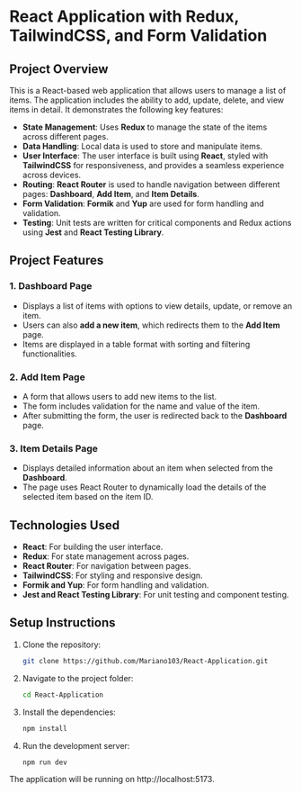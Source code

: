 # React Application with Redux, TailwindCSS, and Form Validation

## Project Overview

This is a React-based web application that allows users to manage a list of items. The application includes the ability to add, update, delete, and view items in detail. It demonstrates the following key features:

- **State Management**: Uses **Redux** to manage the state of the items across different pages.
- **Data Handling**: Local data is used to store and manipulate items.
- **User Interface**: The user interface is built using **React**, styled with **TailwindCSS** for responsiveness, and provides a seamless experience across devices.
- **Routing**: **React Router** is used to handle navigation between different pages: **Dashboard**, **Add Item**, and **Item Details**.
- **Form Validation**: **Formik** and **Yup** are used for form handling and validation.
- **Testing**: Unit tests are written for critical components and Redux actions using **Jest** and **React Testing Library**.

## Project Features

### 1. **Dashboard Page**
- Displays a list of items with options to view details, update, or remove an item.
- Users can also **add a new item**, which redirects them to the **Add Item** page.
- Items are displayed in a table format with sorting and filtering functionalities.

### 2. **Add Item Page**
- A form that allows users to add new items to the list.
- The form includes validation for the name and value of the item.
- After submitting the form, the user is redirected back to the **Dashboard** page.

### 3. **Item Details Page**
- Displays detailed information about an item when selected from the **Dashboard**.
- The page uses React Router to dynamically load the details of the selected item based on the item ID.

## Technologies Used

- **React**: For building the user interface.
- **Redux**: For state management across pages.
- **React Router**: For navigation between pages.
- **TailwindCSS**: For styling and responsive design.
- **Formik and Yup**: For form handling and validation.
- **Jest and React Testing Library**: For unit testing and component testing.

## Setup Instructions

1. Clone the repository:

   ```bash
   git clone https://github.com/Mariano103/React-Application.git

2. Navigate to the project folder:

   ```bash
   cd React-Application

3. Install the dependencies:

   ```bash
   npm install

4. Run the development server:

   ```bash
   npm run dev

The application will be running on http://localhost:5173.